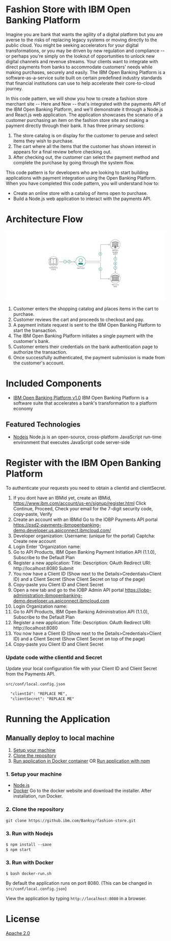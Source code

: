 # Fashion Store with IBM Open Banking Platform
Imagine you are bank that wants the agility of a digital platform but you are averse to the risks of replacing legacy systems or moving directly to the public cloud. You might be seeking accelerators for your digital transformations, or you may be driven by new regulation and compliance -- or perhaps you're simply on the lookout of opportunities to unlock new digital channels and revenue streams. Your clients want to integrate with direct payments from banks to accommodate customers' needs while making purchases, securely and easily. The IBM Open Banking Platform is a software-as-a-service suite built on certain predefined industry standards that financial institutions can use to help accelerate their core-to-cloud journey.

In this code pattern, we will show you how to create a fashion store merchant site -- Here and Now -- that's integrated with the payments API of the IBM Open Banking Platform, and we'll demonstrate it through a Node.js and React.js web application. The application showcases the scenario of a customer purchasing an item on the fashion store site and making a payment directly through their bank. It has three primary sections:

1. The store catalog is on display for the customer to peruse and select items they wish to purchase.
1. The cart where all the items that the customer has shown interest in appears for a final review before checking out.
1. After checking out, the customer can select the payment method and complete the purchase by going through the system flow.

This code pattern is for developers who are looking to start building applications with payment integration using the Open Banking Platform. When you have completed this code pattern, you will understand how to:

* Create an online store with a catalog of items open to purchase.
* Build a Node.js web application to interact with the payments API.

# Architecture Flow
![Architecture Flow](docs/doc-images/arch-flow.png?raw=true)

1. Customer enters the shopping catalog and places items in the cart to purchase.
1. Customer reviews the cart and proceeds to checkout and pay.
1. A payment initiate request is sent to the IBM Open Banking Platform to start the transaction.
1. The IBM Open Banking Platform initiates a single payment with the customer's bank.
1. Customer enters their credentials on the bank authentication page to authorize the transaction.
1. Once successfully authenticated, the payment submission is made from the customer's account.

# Included Components
* [IBM Open Banking Platform v1.0](https://console.bluemix.net/docs/services/open-banking-platform/index.html#getting-started-with-ibm-open-banking-platform) IBM Open Banking Platform is a software suite that accelerates a bank's transformation to a platform economy

## Featured Technologies
* [Nodejs](https://www.python.org/) Node.js is an open-source, cross-platform JavaScript run-time environment that executes JavaScript code server-side

# Register with the IBM Open Banking Platform

To authenticate your requests you need to obtain a clientId and clientSecret. 

1. If you dont have an IBMid yet, create an IBMid, https://www.ibm.com/account/us-en/signup/register.html
Click Continue, Proceed, 
Check your email for the 7-digit security code, copy-paste, Verify
2. Create an account with an IBMid
Go to the IOBP Payments API portal https://psd2-payments-ibmopenbanking-demo.developer.us.apiconnect.ibmcloud.com/
3. Developer organization:
Username: (unique for the portal)
Captcha:
Create new account
4. Login
Enter 'Organization name: 
5. Go to API Products, IBM Open Banking Payment Initiation API (1.1.0), Subscribe to the Default Plan
6. Register a new application:
Title:
Description:
OAuth Redirect URI: http://localhost:8080
Submit
7. You now have a Client ID (Show next to the Details>Credentials>Client ID) and a Client Secret (Show Client Secret on top of the page)
8. Copy-paste you Client ID and Client Secret
9. Open a new tab and go to the IOBP Admin API portal https://iobp-administration-ibmopenbanking-demo.developer.us.apiconnect.ibmcloud.com
10. Login
Organization name: 
11. Go to API Products, IBM Open Banking Administration API (1.1.0), Subscribe to the Default Plan
12. Register a new application:
Title:
Description:
OAuth Redirect URI: http://localhost:8080
13. You now have a Client ID (Show next to the Details>Credentials>Client ID) and a Client Secret (Show Client Secret on top of the page)
14. Copy-paste you Client ID and Client Secret


### Update code withe clientId and Secret

Update your local configuration file with your Client ID and Client Secret from the Payments API.

`src/conf/local.config.json`

```
  "clientId": "REPLACE ME",
  "clientSecret": "REPLACE ME"
```

# Running the Application

## Manually deploy to local machine
1. [Setup your machine](#1-setup-your-machine)
2. [Clone the repository](#2-clone-the-repository)
3. [Run application in Docker container](#3-run-with-docker) OR [Run application with npm](#3-run-with-nodejs)

### 1. Setup your machine
- [Node.js](https://nodejs.org/en/)
- [Docker](https://www.docker.com/)
	Go to the docker website and download the installer. After installation, run Docker.

### 2. Clone the repository

```
git clone https://github.ibm.com/Banksy/fashion-store.git
```

### 3. Run with Nodejs

```
$ npm install --save
$ npm start
```

### 3. Run with Docker

```
$ bash docker-run.sh
```

By default the application runs on port 8080. (This can be changed in `src/conf/local.config.json`)

View the application by typing `http://localhost:8080` in a browser.

# License

[Apache 2.0](LICENSE)
